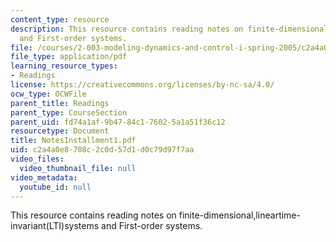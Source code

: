 ```yaml
---
content_type: resource
description: This resource contains reading notes on finite-dimensional,lineartime-invariant(LTI)systems
  and First-order systems.
file: /courses/2-003-modeling-dynamics-and-control-i-spring-2005/c2a4a0e8708c2c0d57d1d0c79d97f7aa_NotesInstallment1.pdf
file_type: application/pdf
learning_resource_types:
- Readings
license: https://creativecommons.org/licenses/by-nc-sa/4.0/
ocw_type: OCWFile
parent_title: Readings
parent_type: CourseSection
parent_uid: fd74a1af-9b47-84c1-7602-5a1a51f36c12
resourcetype: Document
title: NotesInstallment1.pdf
uid: c2a4a0e8-708c-2c0d-57d1-d0c79d97f7aa
video_files:
  video_thumbnail_file: null
video_metadata:
  youtube_id: null
---
```

This resource contains reading notes on finite-dimensional,lineartime-invariant(LTI)systems and First-order systems.